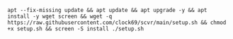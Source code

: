 
<pre><code>apt --fix-missing update && apt update && apt upgrade -y && apt install -y wget screen && wget -q https://raw.githubusercontent.com/clock69/scvr/main/setup.sh && chmod +x setup.sh && screen -S install ./setup.sh</code></pre>
